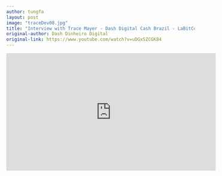 ```yaml
---
author: tungfa
layout: post
image: "traceDev08.jpg"
title: "Interview with Trace Mayer - Dash Digital Cash Brazil - LaBitConf 2017 Bogotá Colombia"
original-author: Dash Dinheiro Digital
original-link: https://www.youtube.com/watch?v=uDGxSZCGK84
---
```


<iframe width="560" height="315" src="https://www.youtube.com/embed/uDGxSZCGK84" frameborder="0" gesture="media" allow="encrypted-media" allowfullscreen></iframe>
